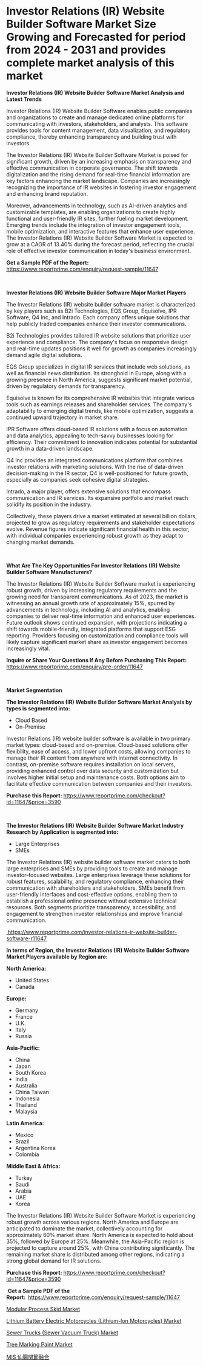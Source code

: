 <p><h1>Investor Relations (IR) Website Builder Software Market Size Growing and Forecasted for period from 2024 - 2031 and provides complete market analysis of this market</h1></p><p><strong>Investor Relations (IR) Website Builder Software Market Analysis and Latest Trends</strong></p>
<p><p>Investor Relations (IR) Website Builder Software enables public companies and organizations to create and manage dedicated online platforms for communicating with investors, stakeholders, and analysts. This software provides tools for content management, data visualization, and regulatory compliance, thereby enhancing transparency and building trust with investors. </p><p>The Investor Relations (IR) Website Builder Software Market is poised for significant growth, driven by an increasing emphasis on transparency and effective communication in corporate governance. The shift towards digitalization and the rising demand for real-time financial information are key factors enhancing the market landscape. Companies are increasingly recognizing the importance of IR websites in fostering investor engagement and enhancing brand reputation. </p><p>Moreover, advancements in technology, such as AI-driven analytics and customizable templates, are enabling organizations to create highly functional and user-friendly IR sites, further fueling market development. Emerging trends include the integration of investor engagement tools, mobile optimization, and interactive features that enhance user experience. The Investor Relations (IR) Website Builder Software Market is expected to grow at a CAGR of 13.40% during the forecast period, reflecting the crucial role of effective investor communication in today's business environment.</p></p>
<p><strong>Get a Sample PDF of the Report:&nbsp;</strong> <a href="https://www.reportprime.com/enquiry/request-sample/11647">https://www.reportprime.com/enquiry/request-sample/11647</a></p>
<p>&nbsp;</p>
<p><strong>Investor Relations (IR) Website Builder Software Major Market Players</strong></p>
<p><p>The Investor Relations (IR) website builder software market is characterized by key players such as B2i Technologies, EQS Group, Equisolve, IPR Software, Q4 Inc, and Intrado. Each company offers unique solutions that help publicly traded companies enhance their investor communications.</p><p>B2i Technologies provides tailored IR website solutions that prioritize user experience and compliance. The company's focus on responsive design and real-time updates positions it well for growth as companies increasingly demand agile digital solutions.</p><p>EQS Group specializes in digital IR services that include web solutions, as well as financial news distribution. Its stronghold in Europe, along with a growing presence in North America, suggests significant market potential, driven by regulatory demands for transparency.</p><p>Equisolve is known for its comprehensive IR websites that integrate various tools such as earnings releases and shareholder services. The company's adaptability to emerging digital trends, like mobile optimization, suggests a continued upward trajectory in market share.</p><p>IPR Software offers cloud-based IR solutions with a focus on automation and data analytics, appealing to tech-savvy businesses looking for efficiency. Their commitment to innovation indicates potential for substantial growth in a data-driven landscape.</p><p>Q4 Inc provides an integrated communications platform that combines investor relations with marketing solutions. With the rise of data-driven decision-making in the IR sector, Q4 is well-positioned for future growth, especially as companies seek cohesive digital strategies.</p><p>Intrado, a major player, offers extensive solutions that encompass communication and IR services. Its expansive portfolio and market reach solidify its position in the industry.</p><p>Collectively, these players drive a market estimated at several billion dollars, projected to grow as regulatory requirements and stakeholder expectations evolve. Revenue figures indicate significant financial health in this sector, with individual companies experiencing robust growth as they adapt to changing market demands.</p></p>
<p>&nbsp;</p>
<p><strong>What Are The Key Opportunities For Investor Relations (IR) Website Builder Software Manufacturers?</strong></p>
<p><p>The Investor Relations (IR) Website Builder Software market is experiencing robust growth, driven by increasing regulatory requirements and the growing need for transparent communications. As of 2023, the market is witnessing an annual growth rate of approximately 15%, spurred by advancements in technology, including AI and analytics, enabling companies to deliver real-time information and enhanced user experiences. Future outlook shows continued expansion, with projections indicating a shift towards mobile-friendly, integrated platforms that support ESG reporting. Providers focusing on customization and compliance tools will likely capture significant market share as investor engagement becomes increasingly vital.</p></p>
<p><strong>Inquire or Share Your Questions If Any Before Purchasing This Report:</strong> <a href="https://www.reportprime.com/enquiry/pre-order/11647">https://www.reportprime.com/enquiry/pre-order/11647</a></p>
<p>&nbsp;</p>
<p><strong>Market Segmentation</strong></p>
<p><strong>The Investor Relations (IR) Website Builder Software Market Analysis by types is segmented into:</strong></p>
<p><ul><li>Cloud Based</li><li>On-Premise</li></ul></p>
<p><p>Investor Relations (IR) website builder software is available in two primary market types: cloud-based and on-premise. Cloud-based solutions offer flexibility, ease of access, and lower upfront costs, allowing companies to manage their IR content from anywhere with internet connectivity. In contrast, on-premise software requires installation on local servers, providing enhanced control over data security and customization but involves higher initial setup and maintenance costs. Both options aim to facilitate effective communication between companies and their investors.</p></p>
<p><strong>Purchase this Report:&nbsp;</strong><a href="https://www.reportprime.com/checkout?id=11647&price=3590">https://www.reportprime.com/checkout?id=11647&price=3590</a></p>
<p>&nbsp;</p>
<p><strong>The Investor Relations (IR) Website Builder Software Market Industry Research by Application is segmented into:</strong></p>
<p><ul><li>Large Enterprises</li><li>SMEs</li></ul></p>
<p><p>The Investor Relations (IR) website builder software market caters to both large enterprises and SMEs by providing tools to create and manage investor-focused websites. Large enterprises leverage these solutions for robust features, scalability, and regulatory compliance, enhancing their communication with shareholders and stakeholders. SMEs benefit from user-friendly interfaces and cost-effective options, enabling them to establish a professional online presence without extensive technical resources. Both segments prioritize transparency, accessibility, and engagement to strengthen investor relationships and improve financial communication.</p></p>
<p><a href="https://www.reportprime.com/investor-relations-ir-website-builder-software-r11647">&nbsp;https://www.reportprime.com/investor-relations-ir-website-builder-software-r11647</a></p>
<p><strong>In terms of Region, the Investor Relations (IR) Website Builder Software Market Players available by Region are:</strong></p>
<p>
    <p> <strong> North America: </strong>
        <ul>
            <li>United States</li>
            <li>Canada</li>
        </ul>
        </p> 
    <p> <strong> Europe: </strong>
        <ul>
            <li>Germany</li>
            <li>France</li>
            <li>U.K.</li>
            <li>Italy</li>
            <li>Russia</li>
        </ul>
        </p> 
    <p> <strong> Asia-Pacific: </strong>
        <ul>
            <li>China</li>
            <li>Japan</li>
            <li>South Korea</li>
            <li>India</li>
            <li>Australia</li>
            <li>China Taiwan</li>
            <li>Indonesia</li>
            <li>Thailand</li>
            <li>Malaysia</li>
        </ul>
        </p> 
    <p> <strong> Latin America: </strong>
        <ul>
            <li>Mexico</li>
            <li>Brazil</li>
            <li>Argentina Korea</li>
            <li>Colombia</li>
        </ul>
        </p> 
    <p> <strong> Middle East & Africa: </strong>
        <ul>
            <li>Turkey</li>
            <li>Saudi</li>
            <li>Arabia</li>
            <li>UAE</li>
            <li>Korea</li>
        </ul>
    </p>
    </p>
<p><p>The Investor Relations (IR) Website Builder Software Market is experiencing robust growth across various regions. North America and Europe are anticipated to dominate the market, collectively accounting for approximately 60% market share. North America is expected to hold about 35%, followed by Europe at 25%. Meanwhile, the Asia-Pacific region is projected to capture around 25%, with China contributing significantly. The remaining market share is distributed among other regions, indicating a strong global demand for IR solutions.</p></p>
<p><strong>Purchase this Report: </strong><a href="https://www.reportprime.com/checkout?id=11647&price=3590">https://www.reportprime.com/checkout?id=11647&price=3590</a></p>
<p>&nbsp;<strong>Get a Sample PDF of the Report:&nbsp;&nbsp;</strong><a href="https://www.reportprime.com/enquiry/request-sample/11647">https://www.reportprime.com/enquiry/request-sample/11647</a></p>
<p><strong></strong></p>
<p><p><a href="https://www.linkedin.com/pulse/market-insights-global-modular-process-skid-forecast-t4jzc?trackingId=l48X64ovTUSNS7UbrW%2FIZQ%3D%3D">Modular Process Skid Market</a></p><p><a href="https://issuu.com/reportprime-2/docs/lithium-battery-electric-motorcycle_e7129221b3492e">Lithium Battery Electric Motorcycles (Lithium-Ion Motorcycles) Market</a></p><p><a href="https://issuu.com/reportprime-2/docs/sewer-trucks-sewer-vacuum-truck-mar_9589093023a6dc">Sewer Trucks (Sewer Vacuum Truck) Market</a></p><p><a href="https://medium.com/@jsksk366/the-tree-marking-paint-market-insights-report-offers-an-in-depth-and-thorough-analysis-of-the-59f6b373021b">Tree Marking Paint Market</a></p><p><a href="https://medium.com/@rudysimonis2023/mis%E4%BB%99%E8%85%B8%E9%96%A2%E7%AF%80%E8%9E%8D%E5%90%88%E5%B8%82%E5%A0%B4%E3%81%AE%E5%B1%95%E6%9C%9B%E3%81%A82024%E5%B9%B4%E3%81%8B%E3%82%892031%E5%B9%B4%E3%81%BE%E3%81%A7%E3%81%AE%E4%BA%88%E6%B8%AC-2d5d1b866847">MIS 仙腸関節融合</a></p></p>